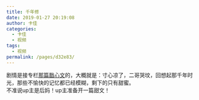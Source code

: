 ```yaml
---
title: 千年修
date: 2019-01-27 20:19:08
author: 卡佳
categories: 
  - 卡佳
  - 视频
tags: 
  - 视频
permalink: /pages/d32e83/
---
```


<iframeComp ihtml="https://player.bilibili.com/player.html?aid=41862218&cid=73500759&page=1&danmaku=1&high_quality=1"></iframeComp>

剧情是接专栏[那篇戬心文](/pages/6c686e/)的，大概就是：寸心凉了，二哥哭坟，回想起那千年时光，那些不愉快的记忆都已经模糊，剩下的只有甜蜜。  
不准说up主是后妈！up主准备开一篇甜文！

<!-- more -->
